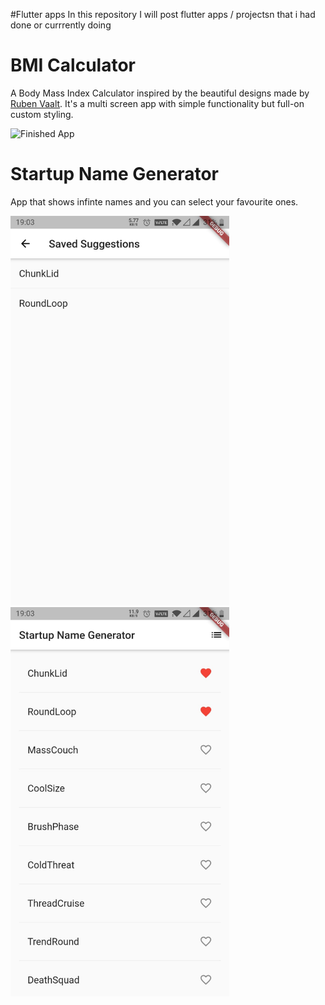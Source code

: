#Flutter apps
In this repository I will post flutter apps / projectsn that i had done or currrently doing
# BMI Calculator  
A Body Mass Index Calculator inspired by the beautiful designs made by [Ruben Vaalt](https://dribbble.com/shots/4585382-Simple-BMI-Calculator). It's a multi screen app with simple functionality but full-on custom styling. 

![Finished App](https://github.com/londonappbrewery/Images/blob/master/bmi-calc-demo.gif)

# Startup Name Generator

App that shows infinte names and you can select your favourite ones.

<img width=350 src=https://github.com/rishimish/flutter_projects/blob/master/Assets/startup_namer/favourite_screen.jpeg>  <img width=350 src=https://github.com/rishimish/flutter_projects/blob/master/Assets/startup_namer/front.jpeg>
